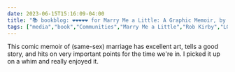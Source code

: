 ---date: 2023-06-15T15:16:09-04:00title: "📚 bookblog: ❤️❤️❤️❤️❤️ for Marry Me a Little: A Graphic Memoir, by Rob Kirby"tags: ["media","book","Communities","Marry Me a Little","Rob Kirby","LGBTQ","comics"]---This comic memoir of (same-sex) marriage has excellent art, tells a good story, and hits on very important points for the time we're in. I picked it up on a whim and really enjoyed it.